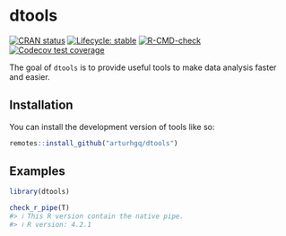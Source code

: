 
<!-- README.md is generated from README.Rmd. Please edit that file -->

# dtools

<!-- badges: start -->

[![CRAN
status](https://www.r-pkg.org/badges/version/dtools)](https://CRAN.R-project.org/package=dtools)
[![Lifecycle:
stable](https://img.shields.io/badge/lifecycle-stable-brightgreen.svg)](https://lifecycle.r-lib.org/articles/stages.html#stable)
[![R-CMD-check](https://github.com/arturhgq/dtools/actions/workflows/R-CMD-check.yaml/badge.svg)](https://github.com/arturhgq/dtools/actions/workflows/R-CMD-check.yaml)
[![Codecov test
coverage](https://codecov.io/gh/arturhgq/dtools/branch/master/graph/badge.svg)](https://app.codecov.io/gh/arturhgq/dtools?branch=master)

<!-- badges: end -->

The goal of `dtools` is to provide useful tools to make data analysis
faster and easier.

## Installation

You can install the development version of tools like so:

``` r
remotes::install_github("arturhgq/dtools")
```

## Examples

``` r
library(dtools)

check_r_pipe(T)
#> ℹ This R version contain the native pipe.
#> ℹ R version: 4.2.1
```
